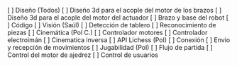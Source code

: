 [ ] Diseño (Todos)
    [ ] Diseño 3d para el acople del motor de los brazos
    [ ] Diseño 3d para el acople del motor del actuador
    [ ] Brazo y base del robot 
[ ] Código
    [ ] Visión (Saúl)
        [ ] Detección de tablero
        [ ] Reconocimiento de piezas
    [ ] Cinemática (Pol C.)
        [ ] Controlador motores
        [ ] Controlador electroimán
        [ ] Cinematica inversa
    [ ] API Lichess (Pol)
        [ ] Conexión
        [ ] Envio y recepción de movimientos
    [ ] Jugabilidad (Pol)
        [ ] Flujo de partida
        [ ] Control del motor de ajedrez
        [ ] Control de usuarios

